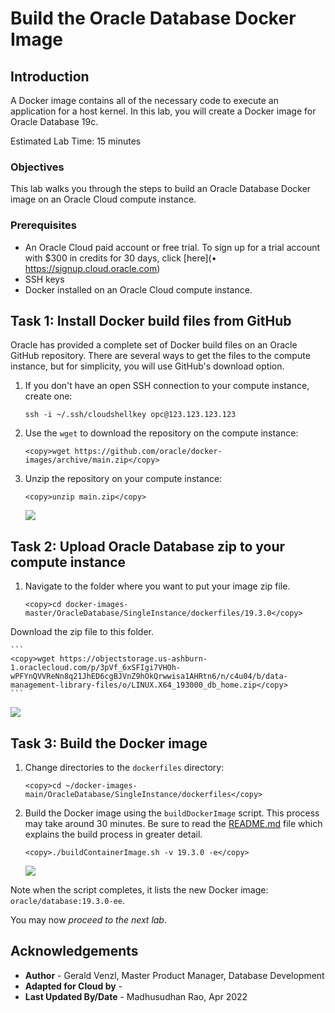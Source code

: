 # Build the Oracle Database Docker Image

## Introduction
A Docker image contains all of the necessary code to execute an application for a host kernel. In this lab, you will create a Docker image for Oracle Database 19c.

Estimated Lab Time: 15 minutes

### Objectives
This lab walks you through the steps to build an Oracle Database Docker image on an Oracle Cloud compute instance.


### Prerequisites
* An Oracle Cloud paid account or free trial. To sign up for a trial account with $300 in credits for 30 days, click [here](•	https://signup.cloud.oracle.com)
* SSH keys
* Docker installed on an Oracle Cloud compute instance.

## Task 1: Install Docker build files from GitHub

Oracle has provided a complete set of Docker build files on an Oracle GitHub repository. There are several ways to get the files to the compute instance, but for simplicity, you will use GitHub's download option.

1. If you don't have an open SSH connection to your compute instance, create one:

    ```nohighlight
    ssh -i ~/.ssh/cloudshellkey opc@123.123.123.123
    ```

2. Use the `wget` to download the repository on the compute instance:

    ```
    <copy>wget https://github.com/oracle/docker-images/archive/main.zip</copy>
    ```
3. Unzip the repository on your compute instance:

    ```
    <copy>unzip main.zip</copy>
    ```

    ![](images/unzip-main.png)

## Task 2: Upload Oracle Database zip to your compute instance

1. Navigate to the folder where you want to put your image zip file.
    ```
    <copy>cd docker-images-master/OracleDatabase/SingleInstance/dockerfiles/19.3.0</copy>
    ```

  Download the zip file to this folder.
  
    ```
    <copy>wget https://objectstorage.us-ashburn-1.oraclecloud.com/p/3pVf_6xSFIgi7VHOh-wPFYnQVVReNn8q21JhED6cgBJVnZ9hOkQrwwisa1AHRtn6/n/c4u04/b/data-management-library-files/o/LINUX.X64_193000_db_home.zip</copy>
    ```

  ![](images/download_PAR.png " ")

## Task 3: Build the Docker image

1. Change directories to the `dockerfiles` directory:

    ```
    <copy>cd ~/docker-images-main/OracleDatabase/SingleInstance/dockerfiles</copy>
    ```

2. Build the Docker image using the `buildDockerImage` script. This process may take around 30 minutes.
   Be sure to read the [README.md](https://github.com/oracle/docker-images/blob/master/OracleDatabase/SingleInstance/README.md) file which explains the build process in greater detail.

    ```
    <copy>./buildContainerImage.sh -v 19.3.0 -e</copy>
    ```

    ![](images/build-completed.png)

  Note when the script completes, it lists the new Docker image: `oracle/database:19.3.0-ee`.

  You may now *proceed to the next lab*.

## Acknowledgements
* **Author** - Gerald Venzl, Master Product Manager, Database Development
* **Adapted for Cloud by** -  
* **Last Updated By/Date** - Madhusudhan Rao, Apr 2022

